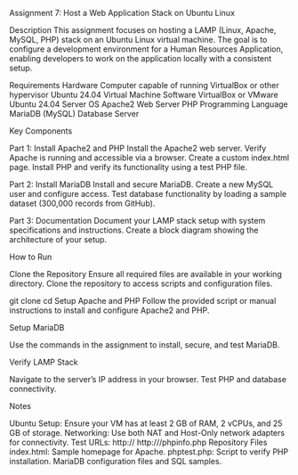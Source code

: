 Assignment 7: Host a Web Application Stack on Ubuntu Linux

Description
This assignment focuses on hosting a LAMP (Linux, Apache, MySQL, PHP) stack on an Ubuntu Linux virtual machine. The goal is to configure a development environment for a Human Resources Application, enabling developers to work on the application locally with a consistent setup.

Requirements
Hardware
Computer capable of running VirtualBox or other hypervisor
Ubuntu 24.04 Virtual Machine
Software
VirtualBox or VMware
Ubuntu 24.04 Server OS
Apache2 Web Server
PHP Programming Language
MariaDB (MySQL) Database Server

Key Components

Part 1: Install Apache2 and PHP
Install the Apache2 web server.
Verify Apache is running and accessible via a browser.
Create a custom index.html page.
Install PHP and verify its functionality using a test PHP file.

Part 2: Install MariaDB
Install and secure MariaDB.
Create a new MySQL user and configure access.
Test database functionality by loading a sample dataset (300,000 records from GitHub).

Part 3: Documentation
Document your LAMP stack setup with system specifications and instructions.
Create a block diagram showing the architecture of your setup.

How to Run

Clone the Repository
Ensure all required files are available in your working directory. Clone the repository to access scripts and configuration files.

  
   
git clone <repository-url>
cd <repository-folder>
Setup Apache and PHP
Follow the provided script or manual instructions to install and configure Apache2 and PHP.

Setup MariaDB

Use the commands in the assignment to install, secure, and test MariaDB.

Verify LAMP Stack

Navigate to the server’s IP address in your browser.
Test PHP and database connectivity.

Notes

Ubuntu Setup:
Ensure your VM has at least 2 GB of RAM, 2 vCPUs, and 25 GB of storage.
Networking:
Use both NAT and Host-Only network adapters for connectivity.
Test URLs:
http://<vm-ip-address>
http://<vm-ip-address>/phpinfo.php
Repository Files
index.html: Sample homepage for Apache.
phptest.php: Script to verify PHP installation.
MariaDB configuration files and SQL samples.
